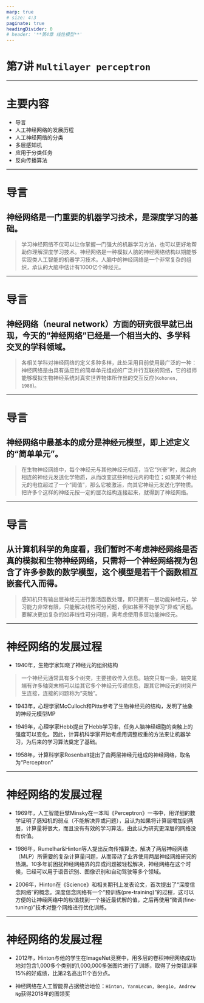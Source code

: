 ```yaml
---
marp: true
# size: 4:3
paginate: true
headingDivider: 0
# header: '**第4章 线性模型**'
---
```

<!-- fit -->
# 第7讲 `Multilayer perceptron`


---
# 主要内容

- 导言
- 人工神经网络的发展历程
- 人工神经网络的分类
- 多层感知机
- 应用于分类任务
- 反向传播算法


---
# 导言
## 神经网络是一门重要的机器学习技术，是深度学习的基础。
> 学习神经网络不仅可以让你掌握一门强大的机器学习方法，也可以更好地帮助你理解深度学习技术。神经网络是一种模拟人脑的神经网络结构以期能够实现类人工智能的机器学习技术。人脑中的神经网络是一个非常复杂的组织，承认的大脑中估计有1000亿个神经元。

---
# 导言
## 神经网络（neural network）方面的研究很早就已出现，今天的“神经网络”已经是一个相当大的、多学科交叉的学科领域。
> 各相关学科对神经网络的定义多种多样，此处采用目前使用最广泛的一种：神经网络是由具有适应性的简单单元组成的广泛并行互联的网络，它的祖师能够模拟生物神经系统对真实世界物体所作出的交互反应(`Kohonen, 1988`)。


---
# 导言
## 神经网络中最基本的成分是神经元模型，即上述定义的“简单单元”。
> 在生物神经网络中，每个神经元与其他神经元相连，当它“兴奋”时，就会向相连的神经元发送化学物质，从而改变这些神经元内的电位；如果某个神经元的电位超过了一个“阈值”，那么它被激活，向其它神经元发送化学物质。把许多个这样的神经元按一定的层次结构连接起来，就得到了神经网络。

---
# 导言
## 从计算机科学的角度看，我们暂时不考虑神经网络是否真的模拟和生物神经网络，只需将一个神经网络视为包含了许多参数的数学模型，这个模型是若干个函数相互嵌套代入而得。
> 感知机只有输出层神经元进行激活函数处理，即只拥有一层功能神经元，学习能力非常有限，只能解决线性可分问题，例如甚至不能学习“异或”问题。要解决更加复杂的如非线性可分问题，需考虑使用多层功能神经元。

---
# 神经网络的发展过程

- 1940年，生物学家知晓了神经元的组织结构

> 一个神经元通常具有多个树突，主要接收传入信息。轴突只有一条，轴突尾端有许多轴突末梢可以给其它多个神经元传递信息，跟其它神经元的树突产生连接，连接的问题称为“突触”。

- 1943年，心理学家McCulloch和Pitts参考了生物神经元的结构，发明了抽象的神经元模型MP

- 1949年，心理学家Hebb提出了Hebb学习率，任务人脑神经细胞的突触上的强度可以变化。因此，计算机科学家开始考虑用调整权重的方法来让机器学习，为后来的学习算法奠定了基础。

- 1958年，计算科学家Rosenbalt提出了由两层神经元组成的神经网络，取名为“Perceptron”

---
# 神经网络的发展过程
- 1969年，人工智能巨擘Minsky在一本叫《Perceptron》一书中，用详细的数学证明了感知机的弱点（不能解决异或问题），且认为如果将计算层增加到两层，计算量将很大，而且没有有效的学习算法，由此认为研究更深层的网络没有价值。

- 1986年，Rumelhar&Hinton等人提出反向传播算法，解决了两层神经网络（MLP）所需要的复杂计算量问题，从而带动了业界使用两层神经网络研究的热潮。10多年前困扰神经网络界的异或问题被轻松解决，神经网络在这个时候，已经可以用于语音识别、图像识别和自动驾驶等多个领域。

- 2006年，Hinton在《Science》和相关期刊上发表论文，首次提出了“深度信念网络”的概念。深度信念网络有一个“预训练(pre-training)”的过程，这可以方便的让神经网络中的权值找到一个接近最优解的值，之后再使用“微调(fine-tuning)”技术对整个网络进行优化训练。

---
# 神经网络的发展过程
- 2012年，Hinton与他的学生在ImageNet竞赛中，用多层的卷积神经网络成功地对包含1,000多个类别的1,000,000多张图片进行了训练，取得了分类错误率15%的好成绩，比第2名高出11个百分点。

- 神经网络在人工智能界占据统治地位：`Hinton, YannLecun, Bengio, Andrew Ng`获得2018年的图领奖
